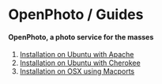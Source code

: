 OpenPhoto / Guides
=======================
#### OpenPhoto, a photo service for the masses

1.  [Installation on Ubuntu with Apache][guideinstallubuntuapache]
1.  [Installation on Ubuntu with Cherokee][guideinstallubuntucherokee]
1.  [Installation on OSX using Macports][guideinstallosxmacports]

[guideinstallubuntuapache]: InstallationUbuntuApache.markdown
[guideinstallubuntucherokee]: InstallationUbuntuCherokee.markdown
[guideinstallosxmacports]: InstallationOSXMacports.markdown
